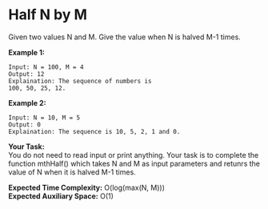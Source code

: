# Half N by M

Given two values N and M. Give the value when N is halved M-1 times.

**Example 1:**
```
Input: N = 100, M = 4
Output: 12
Explaination: The sequence of numbers is 
100, 50, 25, 12.
```
**Example 2:**
```
Input: N = 10, M = 5
Output: 0
Explaination: The sequence is 10, 5, 2, 1 and 0.
```
**Your Task:**<br>
You do not need to read input or print anything. Your task is to complete the function mthHalf() which takes N and M as input  parameters and retunrs the value of N when it is halved M-1 times.

**Expected Time Complexity:** O(log(max(N, M)))<br>
**Expected Auxiliary Space:** O(1)
